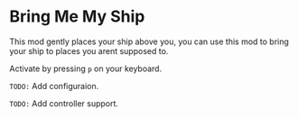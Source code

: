 ﻿# Bring Me My Ship

This mod gently places your ship above you, you can use this mod to bring your ship to places you arent supposed to.

Activate by pressing `p` on your keyboard.

`TODO:` Add configuraion.

`TODO:` Add controller support.

